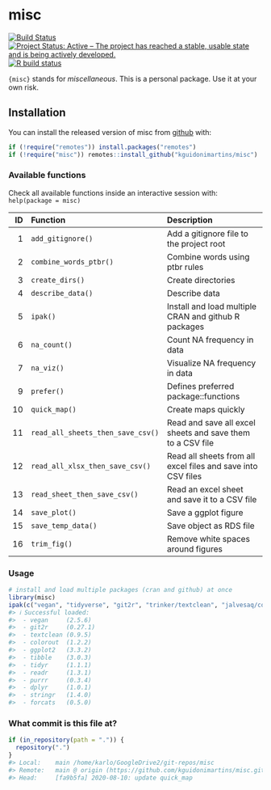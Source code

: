 
<!-- README.md is generated from README.Rmd. Please edit that file -->

# misc

<!-- badges: start -->

[![Build
Status](https://travis-ci.com/kguidonimartins/misc.svg?branch=main)](https://travis-ci.com/kguidonimartins/misc)
[![Project Status: Active – The project has reached a stable, usable
state and is being actively
developed.](https://www.repostatus.org/badges/latest/active.svg)](https://www.repostatus.org/#active)
[![R build
status](https://github.com/kguidonimartins/misc/workflows/R-CMD-check/badge.svg)](https://github.com/kguidonimartins/misc/actions)
<!-- badges: end -->

`{misc}` stands for *miscellaneous*. This is a personal package. Use it
at your own risk.

## Installation

You can install the released version of misc from
[github](https://github.com/kguidonimartins/misc) with:

``` r
if (!require("remotes")) install.packages("remotes")
if (!require("misc")) remotes::install_github("kguidonimartins/misc")
```

### Available functions

Check all available functions inside an interactive session with:
`help(package = misc)`

| ID | Function                          | Description                                                  |
| -: | :-------------------------------- | :----------------------------------------------------------- |
|  1 | `add_gitignore()`                 | Add a gitignore file to the project root                     |
|  2 | `combine_words_ptbr()`            | Combine words using ptbr rules                               |
|  3 | `create_dirs()`                   | Create directories                                           |
|  4 | `describe_data()`                 | Describe data                                                |
|  5 | `ipak()`                          | Install and load multiple CRAN and github R packages         |
|  6 | `na_count()`                      | Count NA frequency in data                                   |
|  7 | `na_viz()`                        | Visualize NA frequency in data                               |
|  9 | `prefer()`                        | Defines preferred package::functions                         |
| 10 | `quick_map()`                     | Create maps quickly                                          |
| 11 | `read_all_sheets_then_save_csv()` | Read and save all excel sheets and save them to a CSV file   |
| 12 | `read_all_xlsx_then_save_csv()`   | Read all sheets from all excel files and save into CSV files |
| 13 | `read_sheet_then_save_csv()`      | Read an excel sheet and save it to a CSV file                |
| 14 | `save_plot()`                     | Save a ggplot figure                                         |
| 15 | `save_temp_data()`                | Save object as RDS file                                      |
| 16 | `trim_fig()`                      | Remove white spaces around figures                           |

### Usage

``` r
# install and load multiple packages (cran and github) at once
library(misc)
ipak(c("vegan", "tidyverse", "git2r", "trinker/textclean", "jalvesaq/colorout"))
#> ℹ Successful loaded:
#>  - vegan     (2.5.6) 
#>  - git2r     (0.27.1) 
#>  - textclean (0.9.5) 
#>  - colorout  (1.2.2) 
#>  - ggplot2   (3.3.2) 
#>  - tibble    (3.0.3) 
#>  - tidyr     (1.1.1) 
#>  - readr     (1.3.1) 
#>  - purrr     (0.3.4) 
#>  - dplyr     (1.0.1) 
#>  - stringr   (1.4.0) 
#>  - forcats   (0.5.0)
```

### What commit is this file at?

``` r
if (in_repository(path = ".")) {
  repository(".")
}
#> Local:    main /home/karlo/GoogleDrive2/git-repos/misc
#> Remote:   main @ origin (https://github.com/kguidonimartins/misc.git)
#> Head:     [fa9b5fa] 2020-08-10: update quick_map
```
